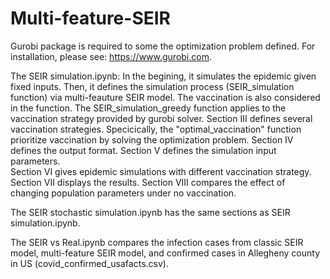 # Multi-feature-SEIR

Gurobi package is required to some the optimization problem defined. For installation, please see: https://www.gurobi.com.

The SEIR simulation.ipynb:
In the begining, it simulates the epidemic given fixed inputs. 
Then, it defines the simulation process (SEIR_simulation function) via multi-feauture SEIR model. 
The vaccination is also considered in the function. 
The SEIR_simulation_greedy function applies to the vaccination strategy provided by gurobi solver. 
Section III defines several vaccination strategies. Specicically, the "optimal_vaccination" function prioritize vaccination by solving the optimization problem.
Section IV defines the output format. 
Section V defines the simulation input parameters.  
Section VI gives epidemic simulations with different vaccination strategy. 
Section VII displays the results. Section VIII compares the effect of changing population parameters under no vaccination.

The SEIR stochastic simulation.ipynb has the same sections as SEIR simulation.ipynb.

The SEIR vs Real.ipynb compares the infection cases from classic SEIR model, multi-feature SEIR model, and confirmed cases in Allegheny county in US (covid_confirmed_usafacts.csv).
